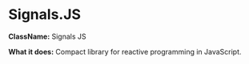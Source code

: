 # Signals.JS

**ClassName:** Signals JS

**What it does:** Compact library for reactive programming in JavaScript.

